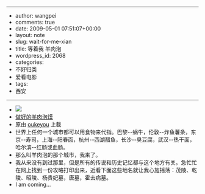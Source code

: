 - --
- author: wangpei
- comments: true
- date: 2009-05-01 07:51:07+00:00
- layout: note
- slug: wait-for-me-xian
- title: 等着我 羊肉泡
- wordpress_id: 2068
- categories:
- 不好归类
- 爱看电影
- tags:
- 西安
- --
- [![](http://farm1.static.flickr.com/18/23280256_149d4d5dc0_m.jpg)](http://www.flickr.com/photos/oukeyou/23280256/)
- [做好的羊肉泡馍](http://www.flickr.com/photos/oukeyou/23280256/)
- 原由 [oukeyou](http://www.flickr.com/people/oukeyou/) 上載
- 世界上任何一个城市都可以用食物来代指。巴黎--蜗牛，伦敦--炸鱼薯条，东京--寿司，上海--阳春面，杭州--西湖醋鱼，长沙--臭豆腐，武汉--热干面，哈尔滨--红肠或血肠。  
- 那么叫羊肉泡的那个城市，我来了。  
- 我从来没有到过那里，但是所有的传说和历史记忆都与这个地方有关。急忙忙在网上找到一份攻略打印出来，近看下面这些地名就让我心旌摇荡：茂陵、乾陵、昭陵、杨贵妃墓，唐墓，霍去病墓。  
- I am coming...
